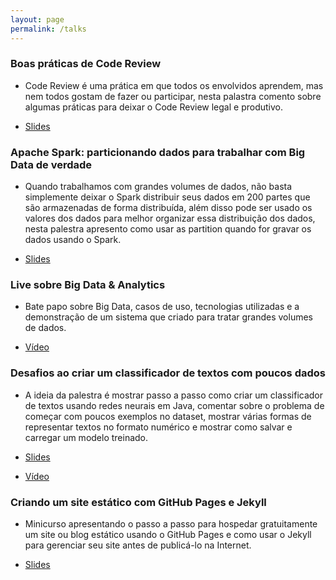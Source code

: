```yaml
---
layout: page
permalink: /talks
---
```


### Boas práticas de Code Review
* Code Review é uma prática em que todos os envolvidos aprendem, mas nem todos gostam de fazer ou participar, nesta palastra comento sobre algumas práticas para deixar o Code Review legal e produtivo.

* <a href="https://drive.google.com/file/d/1WrcugahSpZ6jOtG6vIYyA1LeP6tFwUG3/view?usp=sharing" target="_blank">Slides</a>


### Apache Spark: particionando dados para trabalhar com Big Data de verdade
* Quando trabalhamos com grandes volumes de dados, não basta simplemente deixar o Spark distribuir seus dados em 200 partes que são armazenadas de forma distribuída, além disso pode ser usado os valores dos dados para melhor organizar essa distribuição dos dados, nesta palestra apresento como usar as partition quando for gravar os dados usando o Spark.

* <a href="https://drive.google.com/file/d/1UTvBQsHtw5_5YwuozMwqk0H_OybVu97e/view?usp=sharing" target="_blank">Slides</a>


### Live sobre Big Data & Analytics
* Bate papo sobre Big Data, casos de uso, tecnologias utilizadas e a demonstração de um sistema que criado para tratar grandes volumes de dados.

* <a href="https://www.youtube.com/watch?v=GBwT2II0xg8" target="_blank">Vídeo</a>


### Desafios ao criar um classificador de textos com poucos dados
* A ideia da palestra é mostrar passo a passo como criar um classificador de textos usando redes neurais em Java, comentar sobre o problema de começar com poucos exemplos no dataset, mostrar várias formas de representar textos no formato numérico e mostrar como salvar e carregar um modelo treinado.

* <a href="https://drive.google.com/file/d/1iCBpiTpbiO8lYozBKweHL07kWUpvYIzc" target="_blank">Slides</a>
* <a href="https://youtu.be/e6FdyO08BK8?t=15948" target="_blank">Vídeo</a>


### Criando um site estático com GitHub Pages e Jekyll
* Minicurso apresentando o passo a passo para hospedar gratuitamente um site ou blog estático usando o GitHub Pages e como usar o Jekyll para gerenciar seu site antes de publicá-lo na Internet.

* <a href="https://docs.google.com/presentation/d/1eiZ1lco2_VMWhb5mU2W2eLJuLGe1UCCK5PJjcMq9IQY" target="_blank">Slides</a>

